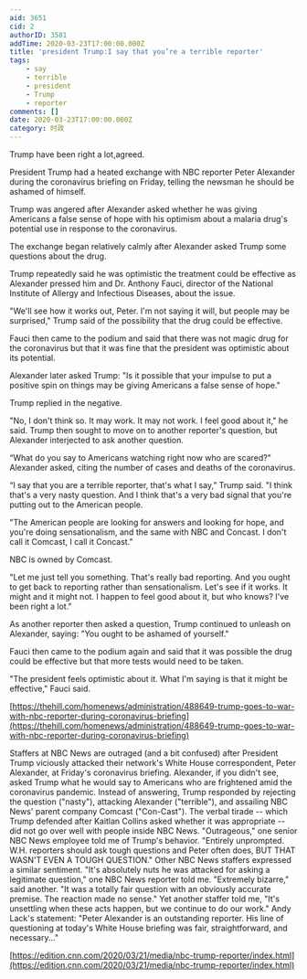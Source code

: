```yaml
---
aid: 3651
cid: 2
authorID: 3581
addTime: 2020-03-23T17:00:00.000Z
title: 'president Trump:I say that you’re a terrible reporter'
tags:
    - say
    - terrible
    - president
    - Trump
    - reporter
comments: []
date: 2020-03-23T17:00:00.000Z
category: 时政
---
```


Trump have been right a lot,agreed.

President Trump had a heated exchange with NBC reporter Peter Alexander during the coronavirus briefing on Friday, telling the newsman he should be ashamed of himself.

Trump was angered after Alexander asked whether he was giving Americans a false sense of hope with his optimism about a malaria drug's potential use in response to the coronavirus.

The exchange began relatively calmly after Alexander asked Trump some questions about the drug.

Trump repeatedly said he was optimistic the treatment could be effective as Alexander pressed him and Dr. Anthony Fauci, director of the National Institute of Allergy and Infectious Diseases, about the issue.

"We'll see how it works out, Peter. I'm not saying it will, but people may be surprised," Trump said of the possibility that the drug could be effective.

Fauci then came to the podium and said that there was not magic drug for the coronavirus but that it was fine that the president was optimistic about its potential.

Alexander later asked Trump: "Is it possible that your impulse to put a positive spin on things may be giving Americans a false sense of hope."

Trump replied in the negative.

"No, I don't think so. It may work. It may not work. I feel good about it," he said. Trump then sought to move on to another reporter's question, but Alexander interjected to ask another question.

“What do you say to Americans watching right now who are scared?” Alexander asked, citing the number of cases and deaths of the coronavirus.

“I say that you are a terrible reporter, that's what I say,” Trump said. "I think that's a very nasty question. And I think that's a very bad signal that you're putting out to the American people.

"The American people are looking for answers and looking for hope, and you're doing sensationalism, and the same with NBC and Concast. I don't call it Comcast, I call it Concast."

NBC is owned by Comcast.

"Let me just tell you something. That's really bad reporting. And you ought to get back to reporting rather than sensationalism. Let's see if it works. It might and it might not. I happen to feel good about it, but who knows? I've been right a lot."

As another reporter then asked a question, Trump continued to unleash on Alexander, saying: "You ought to be ashamed of yourself."

Fauci then came to the podium again and said that it was possible the drug could be effective but that more tests would need to be taken.

"The president feels optimistic about it. What I'm saying is that it might be effective," Fauci said.

[https://thehill.com/homenews/administration/488649-trump-goes-to-war-with-nbc-reporter-during-coronavirus-briefing](https://thehill.com/homenews/administration/488649-trump-goes-to-war-with-nbc-reporter-during-coronavirus-briefing)

Staffers at NBC News are outraged (and a bit confused) after President Trump viciously attacked their network's White House correspondent, Peter Alexander, at Friday's coronavirus briefing. Alexander, if you didn't see, asked Trump what he would say to Americans who are frightened amid the coronavirus pandemic. Instead of answering, Trump responded by rejecting the question ("nasty"), attacking Alexander ("terrible"), and assailing NBC News' parent company Comcast ("Con-Cast"). The verbal tirade -- which Trump defended after Kaitlan Collins asked whether it was appropriate -- did not go over well with people inside NBC News. "Outrageous," one senior NBC News employee told me of Trump's behavior. "Entirely unprompted. W.H. reporters should ask tough questions and Peter often does, BUT THAT WASN'T EVEN A TOUGH QUESTION." Other NBC News staffers expressed a similar sentiment. "It's absolutely nuts he was attacked for asking a legitimate question," one NBC News reporter told me. "Extremely bizarre," said another. "It was a totally fair question with an obviously accurate premise. The reaction made no sense." Yet another staffer told me, "It's unsettling when these acts happen, but we continue to do our work." Andy Lack's statement: "Peter Alexander is an outstanding reporter. His line of questioning at today's White House briefing was fair, straightforward, and necessary..."

[https://edition.cnn.com/2020/03/21/media/nbc-trump-reporter/index.html](https://edition.cnn.com/2020/03/21/media/nbc-trump-reporter/index.html)
